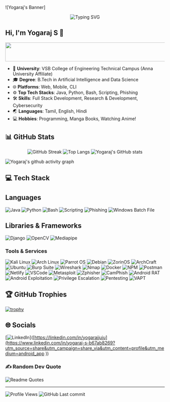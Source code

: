 ![Yogaraj's Banner]

<p align="center">
  <img src="https://readme-typing-svg.herokuapp.com/?font=Josefin+Sans&weight=700&size=46&pause=1000&color=1E90FF&vCenter=true&width=800&lines=AI+%26+Data+Science:+Just+for+Fun;Self-Taught+Cybersecurity+Ninja;Researcher:+Always+Asking+Why;Exploitation:+My+Secret+Weapon;Life+and+the+Network!" alt="Typing SVG"/>
</p>

## Hi, I'm Yogaraj S 👋

<p align="center">
    <img src="https://img.shields.io/badge/Self--Taught_Software_Engineer_%26_Cybersecurity_Enthusiast-1E90FF?style=for-the-badge&logoColor=white" alt="Self-Taught Software Engineer & Cybersecurity Enthusiast" width="3000" height="60"/>
</p>

- 🏫 **University**: VSB College of Engineering Technical Campus (Anna University Affiliate)
- 🎓 **Degree**: B.Tech in Artificial Intelligence and Data Science
- 🌐 **Platforms**: Web, Mobile, CLI
- ⚙️ **Top Tech Stacks**: Java, Python, Bash, Scripting, Phishing
- 🛠️ **Skills**: Full Stack Development, Research & Development, Cybersecurity
- 🌏 **Languages**: Tamil, English, Hindi
- 💻 **Hobbies**: Programming, Manga Books, Watching Anime!

## 📊 GitHub Stats

<div align="center">

![GitHub Streak](http://github-readme-streak-stats.herokuapp.com?user=yogarajjuju&theme=chartreuse-dark&hide_border=true&date_format=M%20j%5B%2C%20Y%5D&v=20241107101720)
![Top Langs](https://github-readme-stats.vercel.app/api/top-langs/?username=yogarajjuju&layout=compact&hide_border=true&theme=chartreuse-dark&v=20241107101720)
![Yogaraj's GitHub stats](https://github-readme-stats.vercel.app/api?username=yogarajjuju&theme=chartreuse-dark&hide_border=true&show_icons=true&v=20241107101720)

</div>

<!-- Contribution Graph -->
![Yogaraj's github activity graph](https://github-readme-activity-graph.vercel.app/graph?username=yogarajjuju&theme=github-compact&v=20241107101720)

<!-- Tech Stack -->
## 💻 Tech Stack

## Languages
![Java](https://img.shields.io/badge/java-%23ED8B00.svg?style=for-the-badge&logo=java&logoColor=white) 
![Python](https://img.shields.io/badge/python-3670A0?style=for-the-badge&logo=python&logoColor=ffdd54) 
![Bash](https://img.shields.io/badge/bash-%2312100E.svg?style=for-the-badge&logo=gnu-bash&logoColor=white) 
![Scripting](https://img.shields.io/badge/scripting-%234B4B4B.svg?style=for-the-badge&logoColor=white) 
![Phishing](https://img.shields.io/badge/phishing-%23DC143C.svg?style=for-the-badge&logoColor=white) 
![Windows Batch File](https://img.shields.io/badge/Windows_Batch_File-%230000FF.svg?style=for-the-badge&logo=windows&logoColor=white)

## Libraries & Frameworks
![Django](https://img.shields.io/badge/django-%23092E20.svg?style=for-the-badge&logo=django&logoColor=white) 
![OpenCV](https://img.shields.io/badge/OpenCV-%23white.svg?style=for-the-badge&logo=opencv&logoColor=%23white) 
![Mediapipe](https://img.shields.io/badge/Mediapipe-%23000000.svg?style=for-the-badge&logo=mediapipe&logoColor=%23white) 

### Tools & Services

![Kali Linux](https://img.shields.io/badge/Kali%20Linux-557C93?style=for-the-badge&logo=kali-linux&logoColor=white)
![Arch Linux](https://img.shields.io/badge/Arch_Linux-1793D1?style=for-the-badge&logo=arch-linux&logoColor=white) 
![Parrot OS](https://img.shields.io/badge/Parrot%20OS-1F5EAB?style=for-the-badge&logo=parrotos&logoColor=white)
![Debian](https://img.shields.io/badge/Debian-A81D33?style=for-the-badge&logo=debian&logoColor=white)
![ZorinOS](https://img.shields.io/badge/Zorin%20OS-0CC1F3?style=for-the-badge&logo=zorin&logoColor=white)
![ArchCraft](https://img.shields.io/badge/ArchCraft-483D8B?style=for-the-badge&logo=arch-linux&logoColor=white)
![Ubuntu](https://img.shields.io/badge/Ubuntu-E95420?style=for-the-badge&logo=ubuntu&logoColor=white) 
![Burp Suite](https://img.shields.io/badge/Burp%20Suite-7D3C9B?style=for-the-badge&logo=burp-suite&logoColor=white)
![Wireshark](https://img.shields.io/badge/Wireshark-1679A7?style=for-the-badge&logo=wireshark&logoColor=white)
![Nmap](https://img.shields.io/badge/Nmap-00BFFF?style=for-the-badge&logo=nmap&logoColor=white)
![Docker](https://img.shields.io/badge/Docker-2CA5E0?style=for-the-badge&logo=docker&logoColor=white) 
![NPM](https://img.shields.io/badge/NPM-%23000000.svg?style=for-the-badge&logo=npm&logoColor=white) 
![Postman](https://img.shields.io/badge/Postman-FF6C37?style=for-the-badge&logo=postman&logoColor=white) 
![Netlify](https://img.shields.io/badge/netlify-%23000000.svg?style=for-the-badge&logo=netlify&logoColor=#00C7B7) 
![VSCode](https://img.shields.io/badge/VSCode-0078D4?style=for-the-badge&logo=visual%20studio%20code&logoColor=white) 
![Metasploit](https://img.shields.io/badge/Metasploit-202020?style=for-the-badge&logo=metasploit&logoColor=white)
![Zphisher](https://img.shields.io/badge/Zphisher-%23DC143C.svg?style=for-the-badge&logoColor=white) 
![CamPhish](https://img.shields.io/badge/CamPhish-%23DC143C.svg?style=for-the-badge&logoColor=white) 
![Android RAT](https://img.shields.io/badge/Android%20RAT-32CD32?style=for-the-badge&logo=android&logoColor=white)
![Android Exploitation](https://img.shields.io/badge/Android%20Exploitation-32CD32?style=for-the-badge&logo=android&logoColor=white)
![Privilege Escalation](https://img.shields.io/badge/Privilege%20Escalation-FFA500?style=for-the-badge&logo=security&logoColor=white)
![Pentesting](https://img.shields.io/badge/Pentesting-000000?style=for-the-badge&logo=security&logoColor=white)
![VAPT](https://img.shields.io/badge/VAPT-000000?style=for-the-badge&logo=security&logoColor=white)


<!-- GitHub Trophies -->
## 🏆 GitHub Trophies
[![trophy](https://github-profile-trophy.vercel.app/?username=yogarajjuju&theme=monokai&row=1&column=3)](https://github.com/ryo-ma/github-profile-trophy)

<!-- Socials -->
## 🌐 Socials
[![LinkedIn](https://img.shields.io/badge/LinkedIn-%230077B5.svg?logo=linkedin&logoColor=white&style=for-the-badge)]([https://linkedin.com/in/yogarajjuju](https://www.linkedin.com/in/yogaraj-s-b67ab8269?utm_source=share&utm_campaign=share_via&utm_content=profile&utm_medium=android_app )) 

<!-- Random Dev Quote -->
### ✍️ Random Dev Quote

![Readme Quotes](https://quotes-github-readme.vercel.app/api?type=horizontal&theme=chartreuse-dark&hide_border=true&show_icons=true)

<hr/>

<!-- Status -->
![Profile Views](https://komarev.com/ghpvc/?username=yogarajjuju)
![GitHub Last commit](https://img.shields.io/github/last-commit/yogarajjuju/yogarajjuju)
